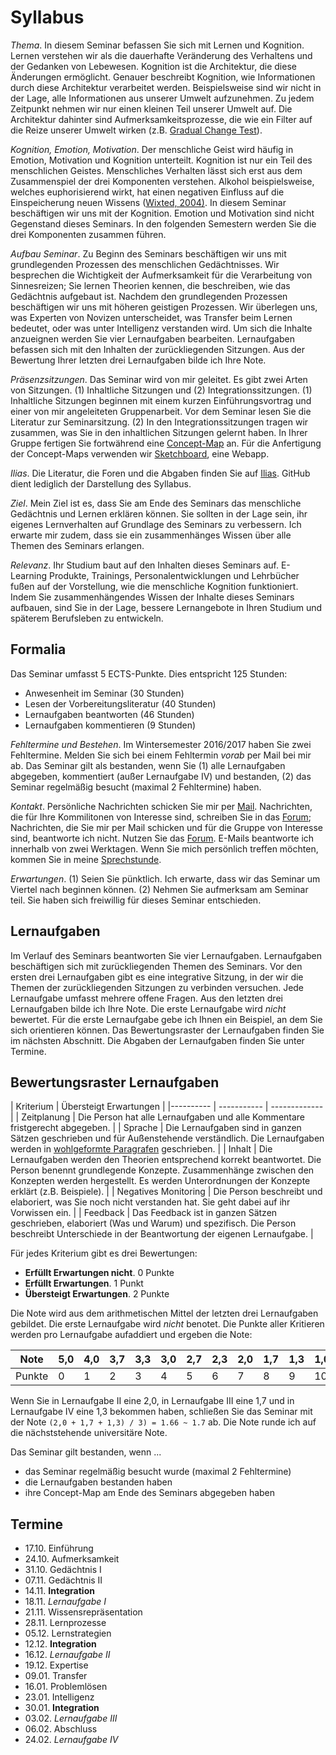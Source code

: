 # Syllabus

*Thema*. In diesem Seminar befassen Sie sich mit Lernen und Kognition. Lernen verstehen wir als die dauerhafte Veränderung des Verhaltens und der Gedanken von Lebewesen. Kognition ist die Architektur, die diese Änderungen ermöglicht. Genauer beschreibt Kognition, wie Informationen durch diese Architektur verarbeitet werden. Beispielsweise sind wir nicht in der Lage, alle Informationen aus unserer Umwelt aufzunehmen. Zu jedem Zeitpunkt nehmen wir nur einen kleinen Teil unserer Umwelt auf. Die Architektur dahinter sind Aufmerksamkeitsprozesse, die wie ein Filter auf die Reize unserer Umwelt wirken (z.B. [Gradual Change Test](https://www.youtube.com/watch?v=1nL5ulsWMYc)).

*Kognition, Emotion, Motivation*. Der menschliche Geist wird häufig in Emotion, Motivation und Kognition unterteilt. Kognition ist nur ein Teil des menschlichen Geistes. Menschliches Verhalten lässt sich erst aus dem Zusammenspiel der drei Komponenten verstehen. Alkohol beispielsweise, welches euphorisierend wirkt, hat einen negativen Einfluss auf die Einspeicherung neuen Wissens ([Wixted, 2004)](http://amygdala.psychdept.arizona.edu/Jclub/Wixted_2004.pdf). In diesem Seminar beschäftigen wir uns mit der Kognition. Emotion und Motivation sind nicht Gegenstand dieses Seminars. In den folgenden Semestern werden Sie die drei Komponenten zusammen führen. 

*Aufbau Seminar*. Zu Beginn des Seminars beschäftigen wir uns mit grundlegenden Prozessen des menschlichen Gedächtnisses. Wir besprechen die Wichtigkeit der Aufmerksamkeit für die Verarbeitung von Sinnesreizen; Sie lernen Theorien kennen, die beschreiben, wie das Gedächtnis aufgebaut ist. Nachdem den grundlegenden Prozessen beschäftigen wir uns mit höheren geistigen Prozessen. Wir überlegen uns, was Experten von Novizen unterscheidet, was Transfer beim Lernen bedeutet, oder was unter Intelligenz verstanden wird. Um sich die Inhalte anzueignen werden Sie vier Lernaufgaben bearbeiten. Lernaufgaben befassen sich mit den Inhalten der zurückliegenden Sitzungen. Aus der Bewertung Ihrer letzten drei Lernaufgaben bilde ich Ihre Note. 

*Präsenzsitzungen*. Das Seminar wird von mir geleitet. Es gibt zwei Arten von Sitzungen. (1) Inhaltliche Sitzungen und (2) Integrationssitzungen. (1) Inhaltliche Sitzungen beginnen mit einem kurzen Einführungsvortrag und einer von mir angeleiteten Gruppenarbeit. Vor dem Seminar lesen Sie die Literatur zur Seminarsitzung. (2) In den Integrationssitzungen tragen wir zusammen, was Sie in den inhaltlichen Sitzungen gelernt haben. In Ihrer Gruppe fertigen Sie fortwährend eine [Concept-Map](https://de.wikipedia.org/wiki/Concept-Map) an. Für die Anfertigung der Concept-Maps verwenden wir [Sketchboard](https://sketchboard.me/), eine Webapp.

*Ilias*. Die Literatur, die Foren und die Abgaben finden Sie auf [Ilias](https://ilias.uni-freiburg.de/goto.php?target=crs_634600&client_id=unifreiburg). GitHub dient lediglich der Darstellung des Syllabus.

*Ziel*. Mein Ziel ist es, dass Sie am Ende des Seminars das menschliche Gedächtnis und Lernen erklären können. Sie sollten in der Lage sein, ihr eigenes Lernverhalten auf Grundlage des Seminars zu verbessern. Ich erwarte mir zudem, dass sie ein zusammenhänges Wissen über alle Themen des Seminars erlangen.

*Relevanz*. Ihr Studium baut auf den Inhalten dieses Seminars auf. E-Learning Produkte, Trainings, Personalentwicklungen und Lehrbücher fußen auf der Vorstellung, wie die menschliche Kognition funktioniert. Indem Sie zusammenhängendes Wissen der Inhalte dieses Seminars aufbauen, sind Sie in der Lage, bessere Lernangebote in Ihren Studium und späterem Berufsleben zu entwickeln.

## Formalia

Das Seminar umfasst 5 ECTS-Punkte. Dies entspricht 125 Stunden:

* Anwesenheit im Seminar (30 Stunden)
* Lesen der Vorbereitungsliteratur (40 Stunden)
* Lernaufgaben beantworten (46 Stunden)
* Lernaufgaben kommentieren (9 Stunden)

*Fehltermine und Bestehen*. Im Wintersemester 2016/2017 haben Sie zwei Fehltermine. Melden Sie sich bei einem Fehltermin *vorab* per Mail bei mir ab. Das Seminar gilt als bestanden, wenn Sie (1) alle Lernaufgaben abgegeben, kommentiert (außer Lernaufgabe IV) und bestanden, (2) das Seminar regelmäßig besucht (maximal 2 Fehltermine) haben.

*Kontakt*. Persönliche Nachrichten schicken Sie mir per [Mail](http://www.ezw.uni-freiburg.de/mitarbeiter/mitarbeiter/burkhart/burkhart). Nachrichten, die für Ihre Kommilitonen von Interesse sind, schreiben Sie in das [Forum](https://ilias.uni-freiburg.de/goto.php?target=frm_634604&client_id=unifreiburg); Nachrichten, die Sie mir per Mail schicken und für die Gruppe von Interesse sind, beantworte ich nicht. Nutzen Sie das [Forum](https://ilias.uni-freiburg.de/goto.php?target=frm_634604&client_id=unifreiburg). E-Mails beantworte ich innerhalb von zwei Werktagen. Wenn Sie mich persönlich treffen möchten, kommen Sie in meine [Sprechstunde](http://www.ezw.uni-freiburg.de/mitarbeiter/mitarbeiter/burkhart/burkhart).

*Erwartungen*. (1) Seien Sie pünktlich. Ich erwarte, dass wir das Seminar um Viertel nach beginnen können. (2) Nehmen Sie aufmerksam am Seminar teil. Sie haben sich freiwillig für dieses Seminar entschieden.

## Lernaufgaben

Im Verlauf des Seminars beantworten Sie vier Lernaufgaben. Lernaufgaben beschäftigen sich mit zurückliegenden Themen des Seminars. Vor den ersten drei Lernaufgaben gibt es eine integrative Sitzung, in der wir die Themen der zurückliegenden Sitzungen zu verbinden versuchen. Jede Lernaufgabe umfasst mehrere offene Fragen. Aus den letzten drei Lernaufgaben bilde ich Ihre Note. Die erste Lernaufgabe wird *nicht* bewertet. Für die erste Lernaufgabe gebe ich Ihnen ein Beispiel, an dem Sie sich orientieren können. Das Bewertungsraster der Lernaufgaben finden Sie im nächsten Abschnitt. Die Abgaben der Lernaufgaben finden Sie unter Termine.

## Bewertungsraster Lernaufgaben

| Kriterium   | Übersteigt Erwartungen   |
|---------- | ----------- | ------------- | 
| Zeitplanung          |  Die Person hat alle Lernaufgaben und alle Kommentare fristgerecht abgegeben. |
| Sprache              |  Die Lernaufgaben sind in ganzen Sätzen geschrieben und für Außenstehende verständlich. Die Lernaufgaben werden in [wohlgeformte Paragrafen](http://www.wikihow.com/Write-a-Paragraph) geschrieben. |
| Inhalt               | Die Lernaufgaben werden den Theorien entsprechend korrekt beantwortet. Die Person benennt grundlegende Konzepte. Zusammenhänge zwischen den Konzepten werden hergestellt. Es werden Unterordnungen der Konzepte erklärt (z.B. Beispiele).
 |
| Negatives Monitoring | Die Person beschreibt und elaboriert, was Sie noch nicht verstanden hat. Sie geht dabei auf ihr Vorwissen ein. |
| Feedback             |  Das Feedback ist in ganzen Sätzen geschrieben, elaboriert (Was und Warum) und spezifisch. Die Person beschreibt Unterschiede in der Beantwortung der eigenen Lernaufgabe. |

Für jedes Kriterium gibt es drei Bewertungen:

* **Erfüllt Erwartungen nicht**. 0 Punkte
* **Erfüllt Erwartungen**. 1 Punkt
* **Übersteigt Erwartungen**. 2 Punkte

Die Note wird aus dem arithmetischen Mittel der letzten drei Lernaufgaben gebildet. Die erste Lernaufgabe wird *nicht* benotet. Die Punkte aller Kritieren werden pro Lernaufgabe aufaddiert und ergeben die Note:


|  Note 	|  5,0 | 4,0 	|  3,7 	|  3,3 	|  3,0 	|  2,7 	|  2,3 	|  2,0 	|  1,7 	|  1,3 	|  1,0 	|
|---	|---	|--- |---	|---	|---	|---	|---	|---	|---	|---	|---	|
|   Punkte	|  0 |  1	|   2	|   3	|   4	|   5	|   6	|   7	|  8 	|   9	|   10	|


Wenn Sie in Lernaufgabe II eine 2,0, in Lernaufgabe III eine 1,7 und in Lernaufgabe IV eine 1,3 bekommen haben, schließen Sie das Seminar mit der Note `(2,0 + 1,7 + 1,3) / 3) = 1.66 ~ 1.7` ab. Die Note runde ich auf die nächststehende universitäre Note.

Das Seminar gilt bestanden, wenn ...

* das Seminar regelmäßig besucht wurde (maximal 2 Fehltermine)
* die Lernaufgaben bestanden haben
* ihre Concept-Map am Ende des Seminars abgegeben haben

## Termine

* 17.10. Einführung
* 24.10. Aufmerksamkeit
* 31.10. Gedächtnis I
* 07.11. Gedächtnis II
* 14.11. **Integration**
* 18.11. *Lernaufgabe I*
* 21.11. Wissensrepräsentation
* 28.11. Lernprozesse
* 05.12. Lernstrategien
* 12.12. **Integration**
* 16.12. *Lernaufgabe II*
* 19.12. Expertise
* 09.01. Transfer
* 16.01. Problemlösen
* 23.01. Intelligenz
* 30.01. **Integration**
* 03.02. *Lernaufgabe III*
* 06.02. Abschluss
* 24.02. *Lernaufgabe IV*